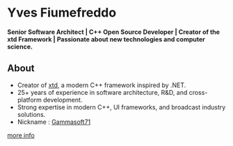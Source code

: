 # Yves Fiumefreddo

**Senior Software Architect | C++ Open Source Developer | Creator of the xtd Framework | Passionate about new technologies and computer science.**

## About

* Creator of [xtd](https://gammasoft71.github.io/xtd), a modern C++ framework inspired by .NET.
* 25+ years of experience in software architecture, R&D, and cross-platform development.
* Strong expertise in modern C++, UI frameworks, and broadcast industry solutions.
* Nickname : [Gammasoft71](https://gammasoft71.github.io)

[more info](https://yfiumefreddo.github.io)
